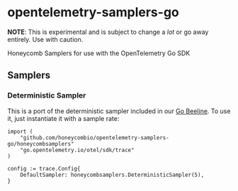 # opentelemetry-samplers-go

**NOTE**: This is experimental and is subject to change a _lot_ or go away entirely. Use with caution.

Honeycomb Samplers for use with the OpenTelemetry Go SDK

## Samplers

### Deterministic Sampler

This is a port of the deterministic sampler included in our [Go Beeline](https://github.com/honeycombio/beelinee-go). To use it, just instantiate it with a sample rate:

```golang
import (
	"github.com/honeycombio/opentelemetry-samplers-go/honeycombsamplers"
	"go.opentelemetry.io/otel/sdk/trace"
)

config := trace.Config{
	DefaultSampler: honeycombsamplers.DeterministicSampler(5),
}
```

